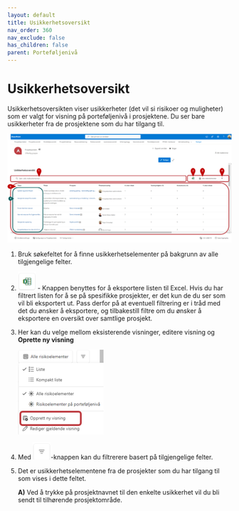 ```yaml
---
layout: default
title: Usikkerhetsoversikt
nav_order: 360
nav_exclude: false
has_children: false
parent: Porteføljenivå
---
```


# Usikkerhetsoversikt

Usikkerhetsoversikten viser usikkerheter (det vil si risikoer og muligheter) som er valgt for visning på porteføljenivå i prosjektene. Du ser bare usikkerheter fra de prosjektene som du har tilgang til.

![](./media/36-Usikkerhetsoversikt.png)

1. Bruk søkefeltet for å finne usikkerhetselementer på bakgrunn av alle tilgjengelige felter.
   
2. ![](./media/EksporterTilExcel.png) - Knappen benyttes for å eksportere listen til Excel. Hvis du har filtrert listen for å se på spesifikke prosjekter, er det kun de du ser som vil bli eksportert ut. Pass derfor på at eventuell filtrering er i tråd med det du ønsker å eksportere, og tilbakestill filtre om du ønsker å eksportere en oversikt over samtlige prosjekt.

3. Her kan du velge mellom eksisterende visninger, editere visning og **Oprette ny visning**
   
   ![](./media/36-Usikkerhetsoversikt-OpprettNyVisning.png)
   
4. Med ![](./media/FiltrerKnapp.png)-knappen kan du filtrerere basert på tilgjengelige felter.

5. Det er usikkerhetselementene fra de prosjekter som du har tilgang til som vises i dette feltet.

      **A)** Ved å trykke på prosjektnavnet til den enkelte usikkerhet vil du bli sendt til tilhørende prosjektområde.





